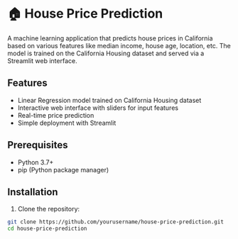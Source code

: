 # 🏠 House Price Prediction

A machine learning application that predicts house prices in California based on various features like median income, house age, location, etc. The model is trained on the California Housing dataset and served via a Streamlit web interface.

## Features

- Linear Regression model trained on California Housing dataset
- Interactive web interface with sliders for input features
- Real-time price prediction
- Simple deployment with Streamlit

## Prerequisites

- Python 3.7+
- pip (Python package manager)

## Installation

1. Clone the repository:
```bash
git clone https://github.com/yourusername/house-price-prediction.git
cd house-price-prediction
